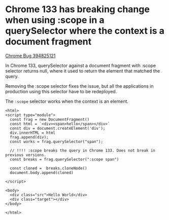 # Chrome 133 has breaking change when using :scope in a querySelector where the context is a document fragment

[Chrome Bug 394825121](https://issues.chromium.org/issues/394825121)

In Chrome 133, querySelector against a document fragment with :scope selector returns null, where it used to return the element that matched the query.

Removing the :scope selector fixes the issue, but all the applications in production using this selector have to be redeployed.

The `:scope` selector works when the context is an element.


```
<html>
<script type="module">
  const frag = new DocumentFragment()
  const html = `<div><span>hello</span></div>`
  const div = document.createElement('div');
  div.innerHTML = html
  frag.append(div);
  const works = frag.querySelector("span");

  // !!!! :scope breaks the query in Chrome 133. Does not break in previous versions.
  const breaks = frag.querySelector(":scope span")

  const cloned =  breaks.cloneNode()
  document.body.append(cloned)

</script>

<body>
  <div class="src">Hello World</div>
  <div class="target"></div>
</body>

</html>
```
